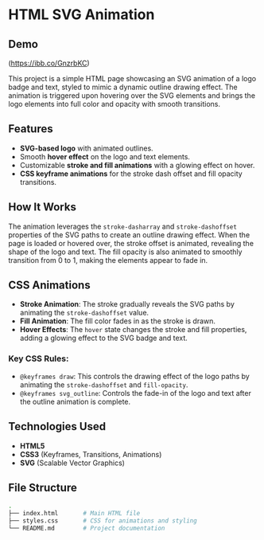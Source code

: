 # HTML SVG Animation
## Demo
(https://ibb.co/GnzrbKC)
 
This project is a simple HTML page showcasing an SVG animation of a logo badge and text, styled to mimic a dynamic outline drawing effect. The animation is triggered upon hovering over the SVG elements and brings the logo elements into full color and opacity with smooth transitions.

## Features

- **SVG-based logo** with animated outlines.
- Smooth **hover effect** on the logo and text elements.
- Customizable **stroke and fill animations** with a glowing effect on hover.
- **CSS keyframe animations** for the stroke dash offset and fill opacity transitions.

## How It Works

The animation leverages the `stroke-dasharray` and `stroke-dashoffset` properties of the SVG paths to create an outline drawing effect. When the page is loaded or hovered over, the stroke offset is animated, revealing the shape of the logo and text. The fill opacity is also animated to smoothly transition from 0 to 1, making the elements appear to fade in.

## CSS Animations

- **Stroke Animation**: The stroke gradually reveals the SVG paths by animating the `stroke-dashoffset` value.
- **Fill Animation**: The fill color fades in as the stroke is drawn.
- **Hover Effects**: The `hover` state changes the stroke and fill properties, adding a glowing effect to the SVG badge and text.

### Key CSS Rules:

- `@keyframes draw`: This controls the drawing effect of the logo paths by animating the `stroke-dashoffset` and `fill-opacity`.
- `@keyframes svg_outline`: Controls the fade-in of the logo and text after the outline animation is complete.

## Technologies Used

- **HTML5**
- **CSS3** (Keyframes, Transitions, Animations)
- **SVG** (Scalable Vector Graphics)

## File Structure

```bash
.
├── index.html       # Main HTML file
├── styles.css       # CSS for animations and styling
└── README.md        # Project documentation
